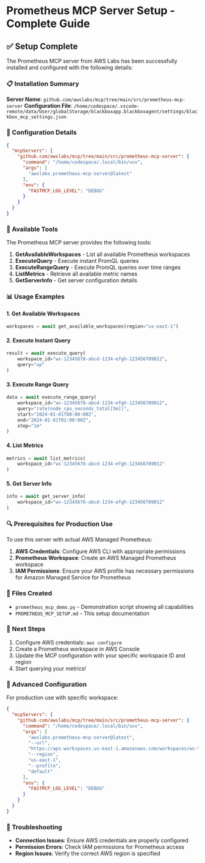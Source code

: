 # Prometheus MCP Server Setup - Complete Guide

## ✅ Setup Complete

The Prometheus MCP server from AWS Labs has been successfully installed and configured with the following details:

### 📋 Installation Summary

**Server Name**: `github.com/awslabs/mcp/tree/main/src/prometheus-mcp-server`
**Configuration File**: `/home/codespace/.vscode-remote/data/User/globalStorage/blackboxapp.blackboxagent/settings/blackbox_mcp_settings.json`

### 🔧 Configuration Details

```json
{
  "mcpServers": {
    "github.com/awslabs/mcp/tree/main/src/prometheus-mcp-server": {
      "command": "/home/codespace/.local/bin/uvx",
      "args": [
        "awslabs.prometheus-mcp-server@latest"
      ],
      "env": {
        "FASTMCP_LOG_LEVEL": "DEBUG"
      }
    }
  }
}
```

### 🚀 Available Tools

The Prometheus MCP server provides the following tools:

1. **GetAvailableWorkspaces** - List all available Prometheus workspaces
2. **ExecuteQuery** - Execute instant PromQL queries
3. **ExecuteRangeQuery** - Execute PromQL queries over time ranges
4. **ListMetrics** - Retrieve all available metric names
5. **GetServerInfo** - Get server configuration details

### 📊 Usage Examples

#### 1. Get Available Workspaces
```python
workspaces = await get_available_workspaces(region="us-east-1")
```

#### 2. Execute Instant Query
```python
result = await execute_query(
    workspace_id="ws-12345678-abcd-1234-efgh-123456789012",
    query="up"
)
```

#### 3. Execute Range Query
```python
data = await execute_range_query(
    workspace_id="ws-12345678-abcd-1234-efgh-123456789012",
    query="rate(node_cpu_seconds_total[5m])",
    start="2024-01-01T00:00:00Z",
    end="2024-01-01T01:00:00Z",
    step="1m"
)
```

#### 4. List Metrics
```python
metrics = await list_metrics(
    workspace_id="ws-12345678-abcd-1234-efgh-123456789012"
)
```

#### 5. Get Server Info
```python
info = await get_server_info(
    workspace_id="ws-12345678-abcd-1234-efgh-123456789012"
)
```

### 🔍 Prerequisites for Production Use

To use this server with actual AWS Managed Prometheus:

1. **AWS Credentials**: Configure AWS CLI with appropriate permissions
2. **Prometheus Workspace**: Create an AWS Managed Prometheus workspace
3. **IAM Permissions**: Ensure your AWS profile has necessary permissions for Amazon Managed Service for Prometheus

### 📁 Files Created

- `prometheus_mcp_demo.py` - Demonstration script showing all capabilities
- `PROMETHEUS_MCP_SETUP.md` - This setup documentation

### 🎯 Next Steps

1. Configure AWS credentials: `aws configure`
2. Create a Prometheus workspace in AWS Console
3. Update the MCP configuration with your specific workspace ID and region
4. Start querying your metrics!

### 🔧 Advanced Configuration

For production use with specific workspace:

```json
{
  "mcpServers": {
    "github.com/awslabs/mcp/tree/main/src/prometheus-mcp-server": {
      "command": "/home/codespace/.local/bin/uvx",
      "args": [
        "awslabs.prometheus-mcp-server@latest",
        "--url",
        "https://aps-workspaces.us-east-1.amazonaws.com/workspaces/ws-YOUR-WORKSPACE-ID",
        "--region",
        "us-east-1",
        "--profile",
        "default"
      ],
      "env": {
        "FASTMCP_LOG_LEVEL": "DEBUG"
      }
    }
  }
}
```

### 🐛 Troubleshooting

- **Connection Issues**: Ensure AWS credentials are properly configured
- **Permission Errors**: Check IAM permissions for Prometheus access
- **Region Issues**: Verify the correct AWS region is specified
